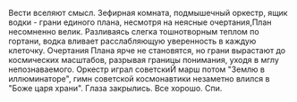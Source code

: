 Вести вселяют смысл. Зефирная комната, подмышечный оркестр, ящик водки - грани единого плана, несмотря на неясные очертания,План несомненно велик. Разливаясь слегка тошнотворным теплом по гортани, водка вливает расслабляющую уверенность в каждую клеточку. 
Очертания Плана ярче не становятся, но грани вырастают до космических масштабов, разрывая границы понимания, уходя в мглу непознаваемого. Оркестр играл советскиЙ марш потом "Землю в иллюминаторе", гимн советской космонавтики незаметно влился в "Боже царя храни". Глаза закрылись. Все хорошо. Спи. 